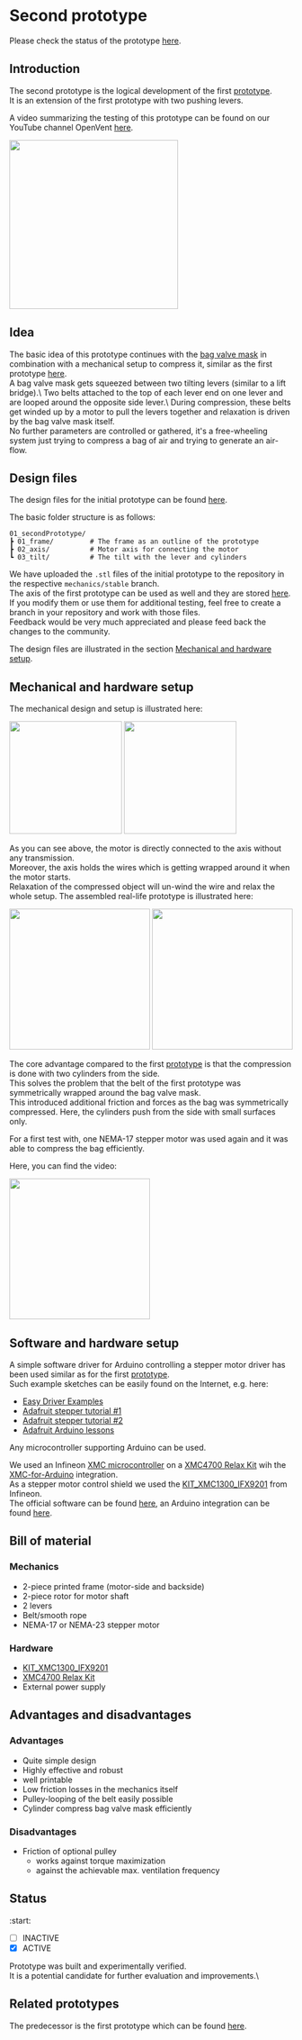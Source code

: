 # Second prototype

Please check the status of the prototype [here](#status).

## Introduction

The second prototype is the logical development of the first [prototype](./bagValveMaskProto1st.md).\
It is an extension of the first prototype with two pushing levers.

A video summarizing the testing of this prototype can be found on our YouTube channel OpenVent [here](https://www.youtube.com/watch?v=z1eN3fDKDu0).

<a href="https://www.youtube.com/watch?v=z1eN3fDKDu0"><img src="https://img.youtube.com/vi/z1eN3fDKDu0/0.jpg" width="300px"></a>

## Idea

The basic idea of this prototype continues with the [bag valve mask](https://en.wikipedia.org/wiki/Bag_valve_mask) in combination with a mechanical setup to compress it, similar as the first prototype [here](./bagValveMaskProto1st.md).\
A bag valve mask gets squeezed between two tilting levers (similar to a lift bridge).\ 
Two belts attached to the top of each lever end on one lever and are looped around the opposite side lever.\ 
During compression, these belts get winded up by a motor to pull the levers together and relaxation is driven by the bag valve mask itself.\
No further parameters are controlled or gathered, it's a free-wheeling system just trying to compress a bag of air and trying to generate an air-flow.

## Design files

The design files for the initial prototype can be found [here](https://github.com/mhollfelder/openvent/tree/mechanics/stable/mechanics/00_prototypes/01_secondPrototype).

The basic folder structure is as follows:

```console
01_secondPrototype/
┣ 01_frame/         # The frame as an outline of the prototype
┣ 02_axis/          # Motor axis for connecting the motor
┗ 03_tilt/          # The tilt with the lever and cylinders
```

We have uploaded the `.stl` files of the initial prototype to the repository in the respective `mechanics/stable` branch.\
The axis of the first prototype can be used as well and they are stored [here](https://github.com/mhollfelder/openvent/tree/mechanics/stable/mechanics/00_prototypes/01_firstPrototype/02_axis).\
If you modify them or use them for additional testing, feel free to create a branch in your repository and work with those files.\
Feedback would be very much appreciated and please feed back the changes to the community.

The design files are illustrated in the section [Mechanical and hardware setup](#mechanical-and-hardware-setup). 

## Mechanical and hardware setup

The mechanical design and setup is illustrated here:

<p>
  <img src="https://raw.githubusercontent.com/mhollfelder/openvent/assets/docs/assets/2ndprototype/v2_design_explosion.jpeg" height="200px">
  <img src="https://raw.githubusercontent.com/mhollfelder/openvent/assets/docs/assets/2ndprototype/v2_design_assembled.jpeg" height="200px">
</p>

As you can see above, the motor is directly connected to the axis without any transmission.\
Moreover, the axis holds the wires which is getting wrapped around it when the motor starts.\
Relaxation of the compressed object will un-wind the wire and relax the whole setup. The assembled real-life prototype is illustrated here:

<p>
  <img src="https://raw.githubusercontent.com/mhollfelder/openvent/assets/docs/assets/2ndprototype/v2_assembled_test_relaxed.jpeg" height="250px">
  <img src="https://raw.githubusercontent.com/mhollfelder/openvent/assets/docs/assets/2ndprototype/v2_assembled_test_compressed.jpeg" height="250px">
</p>

The core advantage compared to the first [prototype](./bagValveMaskProto1st.md) is that the compression is done with two cylinders from the side.\
This solves the problem that the belt of the first prototype was symmetrically wrapped around the bag valve mask.\
This introduced additional friction and forces as the bag was symmetrically compressed. Here, the cylinders push from the side with small surfaces only.

For a first test with, one NEMA-17 stepper motor was used again and it was able to compress the bag efficiently.

Here, you can find the video:

<a href="https://www.youtube.com/watch?v=z1eN3fDKDu0"><img src="https://img.youtube.com/vi/z1eN3fDKDu0/0.jpg" width="250px"></a>

## Software and hardware setup

A simple software driver for Arduino controlling a stepper motor driver has been used similar as for the first [prototype](./bagValveMaskProto1st.md).\
Such example sketches can be easily found on the Internet, e.g. here:

* [Easy Driver Examples](https://www.schmalzhaus.com/EasyDriver/Examples/EasyDriverExamples.html)
* [Adafruit stepper tutorial #1](https://learn.adafruit.com/adafruit-motor-shield/using-stepper-motors)
* [Adafruit stepper tutorial #2](https://learn.adafruit.com/adafruit-motor-shield-v2-for-arduino/using-stepper-motors)
* [Adafruit Arduino lessons](https://learn.adafruit.com/adafruit-arduino-lesson-16-stepper-motors)

Any microcontroller supporting Arduino can be used.

We used an Infineon [XMC microcontroller](https://www.infineon.com/cms/en/product/microcontroller/32-bit-industrial-microcontroller-based-on-arm-cortex-m/) on a [XMC4700 Relax Kit](https://github.com/Infineon/XMC-for-Arduino/wiki/XMC4700-Relax-Kit) wih the [XMC-for-Arduino](https://github.com/Infineon/XMC-for-Arduino) integration.\
As a stepper motor control shield we used the [KIT_XMC1300_IFX9201](https://www.infineon.com/cms/en/product/evaluation-boards/kit_xmc1300_ifx9201/) from Infineon.\
The official software can be found [here](https://www.infineon.com/cms/en/product/evaluation-boards/kit_xmc1300_ifx9201/#!tools), an Arduino integration can be found [here](https://github.com/Infineon/Stepper-Motor-Shield-IFX9201-XMC1300).

## Bill of material

### Mechanics

* 2-piece printed frame (motor-side and backside) 
* 2-piece rotor for motor shaft
* 2 levers
* Belt/smooth rope 
* NEMA-17 or NEMA-23 stepper motor

### Hardware

* [KIT_XMC1300_IFX9201](https://www.infineon.com/cms/en/product/evaluation-boards/kit_xmc1300_ifx9201/)
* [XMC4700 Relax Kit](https://github.com/Infineon/XMC-for-Arduino/wiki/XMC4700-Relax-Kit)
* External power supply

## Advantages and disadvantages

### Advantages

* Quite simple design 
* Highly effective and robust
* well printable
* Low friction losses in the mechanics itself 
* Pulley-looping of the belt easily possible
* Cylinder compress bag valve mask efficiently

### Disadvantages

* Friction of optional pulley 
  * works against torque maximization
  * against the achievable max. ventilation frequency 

## Status

:start:

* [ ] INACTIVE
* [X] ACTIVE

Prototype was built and experimentally verified.\
It is a potential candidate for further evaluation and improvements.\

## Related prototypes

The predecessor is the first prototype which can be found [here](./bagValveMaskProto1st.md).